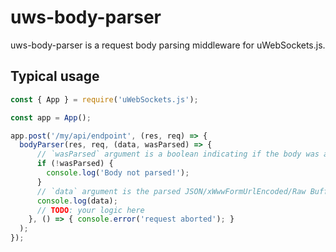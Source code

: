 # uws-body-parser

uws-body-parser is a request body parsing middleware for uWebSockets.js.

## Typical usage

```js
const { App } = require('uWebSockets.js');

const app = App();

app.post('/my/api/endpoint', (res, req) => {
  bodyParser(res, req, (data, wasParsed) => {
      // `wasParsed` argument is a boolean indicating if the body was actually parsed
      if (!wasParsed) {
        console.log('Body not parsed!');
      }
      // `data` argument is the parsed JSON/xWwwFormUrlEncoded/Raw Buffer body
      console.log(data);
      // TODO: your logic here
    }, () => { console.error('request aborted'); }
  );
});
```

